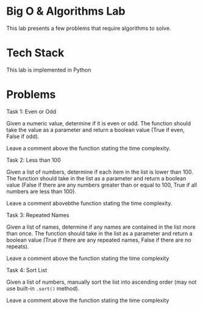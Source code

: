 # Big O & Algorithms Lab

This lab presents a few problems that require algorithms to solve.

# Tech Stack
This lab is implemented in Python

# Problems
Task 1: Even or Odd

Given a numeric value, determine if it is even or odd. The function should take the value as a parameter and return a boolean value (True if even, False if odd).

Leave a comment above the function stating the time complexity.

Task 2: Less than 100

Given a list of numbers, determine if each item in the list is lower than 100. The function should take in the list as a parameter and return a boolean value (False if there are any numbers greater than or equal to 100, True if all numbers are less than 100).

Leave a comment abovebthe function stating the time complexity.

Task 3: Repeated Names

Given a list of names, determine if any names are contained in the list more than once. The function should take in the list as a parameter and return a boolean value (True if there are any repeated names, False if there are no repeats).

Leave a comment above the function stating the time complexity

Task 4: Sort List

Given a list of numbers, manually sort the list into ascending order (may not use built-in `.sort()` method).

Leave a comment above the function stating the time complexity 